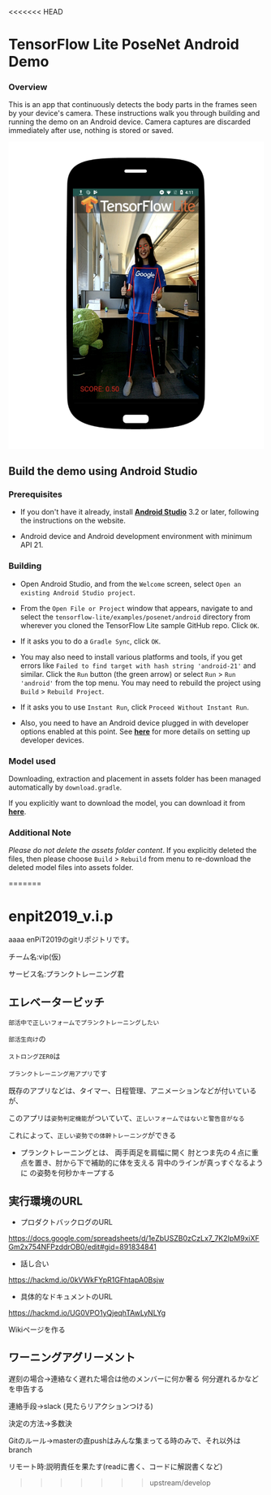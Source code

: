 <<<<<<< HEAD
# TensorFlow Lite PoseNet Android Demo
### Overview
This is an app that continuously detects the body parts in the frames seen by
 your device's camera. These instructions walk you through building and running
 the demo on an Android device. Camera captures are discarded immediately after
 use, nothing is stored or saved.

![Demo Image](posenetimage.png)

## Build the demo using Android Studio

### Prerequisites

* If you don't have it already, install **[Android Studio](
 https://developer.android.com/studio/index.html)** 3.2 or
 later, following the instructions on the website.

* Android device and Android development environment with minimum API 21.

### Building
* Open Android Studio, and from the `Welcome` screen, select
`Open an existing Android Studio project`.

* From the `Open File or Project` window that appears, navigate to and select
 the `tensorflow-lite/examples/posenet/android` directory from wherever you
 cloned the TensorFlow Lite sample GitHub repo. Click `OK`.

* If it asks you to do a `Gradle Sync`, click `OK`.

* You may also need to install various platforms and tools, if you get errors
 like `Failed to find target with hash string 'android-21'` and similar. Click
 the `Run` button (the green arrow) or select `Run` > `Run 'android'` from the
 top menu. You may need to rebuild the project using `Build` > `Rebuild Project`.

* If it asks you to use `Instant Run`, click `Proceed Without Instant Run`.

* Also, you need to have an Android device plugged in with developer options
 enabled at this point. See **[here](
 https://developer.android.com/studio/run/device)** for more details
 on setting up developer devices.


### Model used
Downloading, extraction and placement in assets folder has been managed
 automatically by `download.gradle`.

If you explicitly want to download the model, you can download it from
 **[here](
 https://storage.googleapis.com/download.tensorflow.org/models/tflite/posenet_mobilenet_v1_100_257x257_multi_kpt_stripped.tflite)**.

### Additional Note
_Please do not delete the assets folder content_. If you explicitly deleted the
 files, then please choose `Build` > `Rebuild` from menu to re-download the
 deleted model files into assets folder.

=======
# enpit2019_v.i.p
aaaa
enPiT2019のgitリポジトリです。

チーム名:vip(仮)

サービス名:プランクトレーニング君

## エレベータービッチ



``部活中で正しいフォームでプランクトレーニングしたい``

``部活生向け``の

``ストロングZER0``は

``プランクトレーニング用アプリ``です

既存のアプリなどは、タイマー、日程管理、アニメーションなどが付いているが、

このアプリは``姿勢判定機能``がついていて、``正しいフォームではないと警告音がなる``

これによって、``正しい姿勢での体幹トレーニング``ができる

+ プランクトレーニングとは、
両手両足を肩幅に開く
肘とつま先の４点に重点を置き、肘から下で補助的に体を支える
背中のラインが真っすぐなるように
の姿勢を何秒かキープする

## 実行環境のURL

+ プロダクトバックログのURL

https://docs.google.com/spreadsheets/d/1eZbUSZB0zCzLx7_7K2IpM9xiXFGm2x754NFPzddrOB0/edit#gid=891834841

+ 話し合い

https://hackmd.io/0kVWkFYpR1GFhtapA0Bsjw

+ 具体的なドキュメントのURL

https://hackmd.io/UG0VPO1yQjeqhTAwLyNLYg

Wikiページを作る

## ワーニングアグリーメント

遅刻の場合->連絡なく遅れた場合は他のメンバーに何か奢る
          何分遅れるかなどを申告する

連絡手段->slack (見たらリアクションつける)

決定の方法->多数決

Gitのルール->masterの直pushはみんな集まってる時のみで、それ以外はbranch

リモート時:説明責任を果たす(readに書く、コードに解説書くなど)
>>>>>>> upstream/develop
